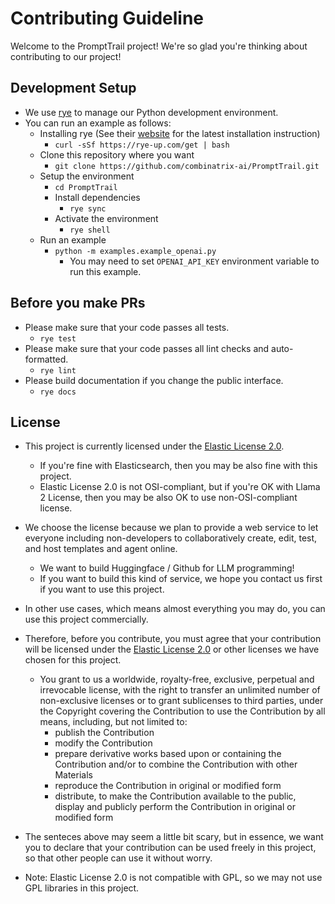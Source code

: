 # Contributing Guideline

Welcome to the PromptTrail project! We're so glad you're thinking about contributing to our project!

## Development Setup

- We use [rye](https://rye-up.com/) to manage our Python development environment.
- You can run an example as follows:
  - Installing rye (See their [website](https://rye-up.com/) for the latest installation instruction)
    - `curl -sSf https://rye-up.com/get | bash`
  - Clone this repository where you want
    - `git clone https://github.com/combinatrix-ai/PromptTrail.git`
  - Setup the environment
    - `cd PromptTrail`
    - Install dependencies
      - `rye sync`
    - Activate the environment
      - `rye shell`
  - Run an example
    - `python -m examples.example_openai.py`
      - You may need to set `OPENAI_API_KEY` environment variable to run this example.

## Before you make PRs

- Please make sure that your code passes all tests.
  - `rye test`
- Please make sure that your code passes all lint checks and auto-formatted.
  - `rye lint`
- Please build documentation if you change the public interface.
  - `rye docs`

## License

- This project is currently licensed under the [Elastic License 2.0](https://www.elastic.co/licensing/elastic-license).
  - If you're fine with Elasticsearch, then you may be also fine with this project.
  - Elastic License 2.0 is not OSI-compliant, but if you're OK with Llama 2 License, then you may be also OK to use non-OSI-compliant license.
- We choose the license because we plan to provide a web service to let everyone including non-developers to collaboratively create, edit, test, and host templates and agent online.
  - We want to build Huggingface / Github for LLM programming!
  - If you want to build this kind of service, we hope you contact us first if you want to use this project.
- In other use cases, which means almost everything you may do, you can use this project commercially.

- Therefore, before you contribute, you must agree that your contribution will be licensed under the [Elastic License 2.0](https://www.elastic.co/licensing/elastic-license) or other licenses we have chosen for this project.
  - You grant to us a worldwide, royalty-free, exclusive, perpetual and irrevocable license, with the right to transfer an unlimited number of non-exclusive licenses or to grant sublicenses to third parties, under the Copyright covering the Contribution to use the Contribution by all means, including, but not limited to:
    - publish the Contribution
    - modify the Contribution
    - prepare derivative works based upon or containing the Contribution and/or to combine the Contribution with other Materials
    - reproduce the Contribution in original or modified form
    - distribute, to make the Contribution available to the public, display and publicly perform the Contribution in original or modified form

- The senteces above may seem a little bit scary, but in essence, we want you to declare that your contribution can be used freely in this project, so that other people can use it without worry.

- Note: Elastic License 2.0 is not compatible with GPL, so we may not use GPL libraries in this project.
